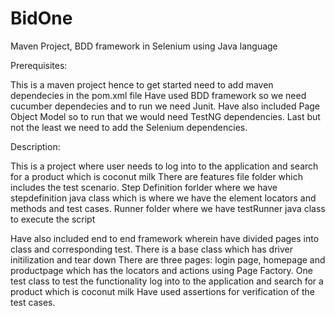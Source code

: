 # BidOne
Maven Project, BDD framework in Selenium using Java language

Prerequisites:

This is a maven project hence to get started need to add maven dependecies in the pom.xml file
Have used BDD framework so we need cucumber dependecies and to run we need Junit.
Have also included Page Object Model so to run that we would need TestNG dependencies.
Last but not the least we need to add the Selenium dependencies.

Description:

This is a project where user needs to log into to the application and search for a product which is coconut milk
There are features file folder which includes the test scenario.
Step Definition forlder where we have stepdefinition java class which is where we have the element locators and methods and test cases.
Runner folder where we have testRunner java class to execute the script

Have also included end to end framework wherein have divided pages into class and corresponding test.
There is a base class which has driver initilization and tear down
There are three pages: login page, homepage and productpage which has the locators and actions using Page Factory.
One test class to test the functionality log into to the application and search for a product which is coconut milk
Have used assertions for verification of the test cases.
